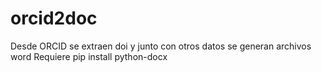 # orcid2doc
Desde ORCID se extraen doi y junto con otros datos se generan archivos word 
Requiere pip install python-docx
